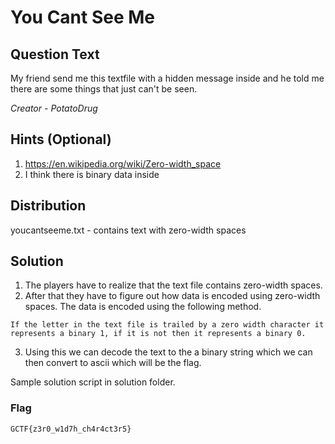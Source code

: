 # You Cant See Me

## Question Text

My friend send me this textfile with a hidden message inside and he told me there are some things that just can't be seen.

*Creator - PotatoDrug*

## Hints (Optional)
1. https://en.wikipedia.org/wiki/Zero-width_space
2. I think there is binary data inside

## Distribution
youcantseeme.txt - contains text with zero-width spaces

## Solution
1. The players have to realize that the text file contains zero-width spaces.
2. After that they have to figure out how data is encoded using zero-width spaces. The data is encoded using the following method.

```
If the letter in the text file is trailed by a zero width character it represents a binary 1, if it is not then it represents a binary 0. 
```

3. Using this we can decode the text to the a binary string which we can then convert to ascii which will be the flag.

Sample solution script in solution folder.

### Flag

`GCTF{z3r0_w1d7h_ch4r4ct3r5}`